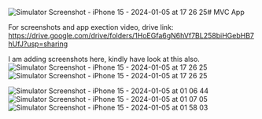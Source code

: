 ![Simulator Screenshot - iPhone 15 - 2024-01-05 at 17 26 25](https://github.com/SahilAgashe/MVC-App/assets/90738086/e3cda105-4170-4369-bd09-c25c9b46a819)# MVC App

For screenshots and app exection video,
drive link: https://drive.google.com/drive/folders/1HoEGfa6gN6hVf7BL258biHGebHB7hUfJ?usp=sharing

I am adding screenshots here, kindly have look at this also.
![Simulator Screenshot - iPhone 15 - 2024-01-05 at 17 26 25](https://github.com/SahilAgashe/MVC-App/assets/90738086/03a7777a-020e-4745-b6c9-1beedafae5ad)
![Simulator Screenshot - iPhone 15 - 2024-01-05 at 17 26 25](https://github.com/SahilAgashe/MVC-App/assets/90738086/2be8697d-421e-4c1a-b5b5-4802debd7969)

![Simulator Screenshot - iPhone 15 - 2024-01-05 at 01 06 44](https://github.com/SahilAgashe/MVC-App/assets/90738086/5f4e3c12-2d8d-4cff-9b26-f0d61478f763)
![Simulator Screenshot - iPhone 15 - 2024-01-05 at 01 07 05](https://github.com/SahilAgashe/MVC-App/assets/90738086/e47f9056-76e9-46fc-8659-c962c14fa814)
![Simulator Screenshot - iPhone 15 - 2024-01-05 at 01 58 03](https://github.com/SahilAgashe/MVC-App/assets/90738086/04ee2748-6ee9-4c97-b901-44b389885368)
